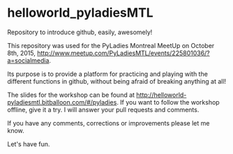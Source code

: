 # helloworld_pyladiesMTL
Repository to introduce github, easily, awesomely!

This repository was used for the PyLadies Montreal MeetUp on October 8th, 2015, http://www.meetup.com/PyLadiesMTL/events/225801036/?a=socialmedia. 

Its purpose is to provide a platform for practicing and playing with the different functions in github, without being afraid of breaking anything at all!

The slides for the workshop can be found at
http://helloworld-pyladiesmtl.bitballoon.com/#/pyladies.
If you want to follow the workshop offline, give it a try. I will answer your
pull requests and comments. 

If you have any comments, corrections or improvements please let me know. 

Let's have fun.
